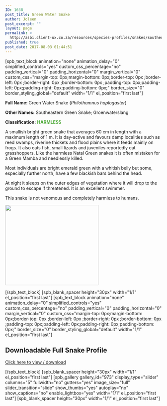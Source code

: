 ```yaml
---
ID: 1638
post_title: Green Water Snake
author: Joleen
post_excerpt: ""
layout: page
permalink: >
  http://asbi.client-ux.co.za/resources/species-profiles/snakes/southern-africa/green-water-snake/
published: true
post_date: 2017-08-03 01:44:51
---
```

[spb_text_block animation="none" animation_delay="0" simplified_controls="yes" custom_css_percentage="no" padding_vertical="0" padding_horizontal="0" margin_vertical="0" custom_css="margin-top: 0px;margin-bottom: 0px;border-top: 0px ;border-left: 0px ;border-right: 0px ;border-bottom: 0px ;padding-top: 0px;padding-left: 0px;padding-right: 0px;padding-bottom: 0px;" border_size="0" border_styling_global="default" width="1/1" el_position="first last"]

<strong>Full Name: </strong>Green Water Snake (<em>Philothamnus hoplogaster</em>)

<strong>Other Names:</strong> Southeastern Green Snake; Groenwaterslang

<strong>Classification:</strong> <strong><span style="color: #4ca937;">HARMLESS</span></strong>

A smallish bright green snake that averages 60 cm in length with a maximum length of 1 m. It is day-active and favours damp localities such as reed swamps, riverine thickets and flood plains where it feeds mainly on frogs. It also eats fish, small lizards and juveniles reportedly eat grasshoppers. Like the harmless Natal Green snakes it is often mistaken for a Green Mamba and needlessly killed.

Most individuals are bright emerald green with a whitish belly but some, especially further north, have a few blackish bars behind the head.

At night it sleeps on the outer edges of vegetation where it will drop to the ground to escape if threatened. It is an excellent swimmer.

This snake is not venomous and completely harmless to humans.

<a href="http://asbi.client-ux.co.za/wp-content/uploads/2016/06/Green_Water_Snake_DIST_web.jpg"><img class="alignnone wp-image-814 size-medium" src="http://asbi.client-ux.co.za/wp-content/uploads/2016/06/Green_Water_Snake_DIST_web-300x257.jpg" width="300" height="257" /></a>

[/spb_text_block] [spb_blank_spacer height="30px" width="1/1" el_position="first last"] [spb_text_block animation="none" animation_delay="0" simplified_controls="yes" custom_css_percentage="no" padding_vertical="0" padding_horizontal="0" margin_vertical="0" custom_css="margin-top: 0px;margin-bottom: 0px;border-top: 0px ;border-left: 0px ;border-right: 0px ;border-bottom: 0px ;padding-top: 0px;padding-left: 0px;padding-right: 0px;padding-bottom: 0px;" border_size="0" border_styling_global="default" width="1/1" el_position="first last"]
<h2>Downloadable Full Snake Profile</h2>
<a href="http://asbi.client-ux.co.za/wp-content/uploads/2016/06/20170522_ASI_SP_Green_Water_Snake_A4_DESKTOP.pdf" target="_blank">Click here to view / download</a>

[/spb_text_block] [spb_blank_spacer height="30px" width="1/1" el_position="first last"] [spb_gallery gallery_id="973" display_type="slider" columns="5" fullwidth="no" gutters="yes" image_size="full" slider_transition="slide" show_thumbs="yes" autoplay="no" show_captions="no" enable_lightbox="yes" width="1/1" el_position="first last"] [spb_blank_spacer height="30px" width="1/1" el_position="first last"]